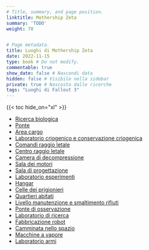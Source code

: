 ```yaml
---
# Title, summary, and page position.
linktitle: Mothership Zeta
summary: 'TODO'
weight: 70


# Page metadata.
title: Luoghi di Mothership Zeta 
date: 2022-11-15
type: book # Do not modify.
commentable: true
show_date: false # Nascondi data
hidden: false # Visibile nella sidebar
private: true # Nascosto dalle ricerche
tags: "Luoghi di Fallout 3"
---
```


{{< toc hide_on="xl" >}}

<div class="fo3">




- [Ricerca biologica](../ricerca-biologica)
- [Ponte](../ponte-mothership-zeta)
- [Area cargo](../area-cargo)
- [Laboratorio criogenico e conservazione criogenica](../laboratorio-criogenico-e-conservazione-criogenica)
- [Comandi raggio letale](../comandi-raggio-letale)
- [Centro raggio letale](../centro-raggio-letale)
- [Camera di decompressione](../camera-di-decompressione)
- [Sala dei motori](../sala-dei-motori)
- [Sala di progettazione](../sala-di-progettazione)
- [Laboratorio esperimenti](../laboratorio-esperimenti)
- [Hangar](../hangar)
- [Celle dei prigionieri](../celle-dei-prigionieri)
- [Quartieri abitati](../quartieri-abitati)
- [Livello manutenzione e smaltimento rifiuti](../livello-manutenzione-e-smaltimento-rifiuti)
- [Ponte di osservazione](../ponte-di-osservazione)
- [Laboratorio di ricerca](../laboratorio-di-ricerca)
- [Fabbricazione robot](../fabbricazione-robot)
- [Camminata nello spazio](../camminata-nello-spazio)
- [Macchine a vapore](../macchine-a-vapore)
- [Laboratorio armi](../laboratorio-armi)

</div>
